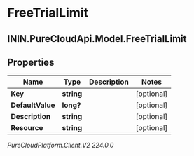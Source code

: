 # FreeTrialLimit

## ININ.PureCloudApi.Model.FreeTrialLimit

## Properties

|Name | Type | Description | Notes|
|------------ | ------------- | ------------- | -------------|
| **Key** | **string** |  | [optional] |
| **DefaultValue** | **long?** |  | [optional] |
| **Description** | **string** |  | [optional] |
| **Resource** | **string** |  | [optional] |



_PureCloudPlatform.Client.V2 224.0.0_

